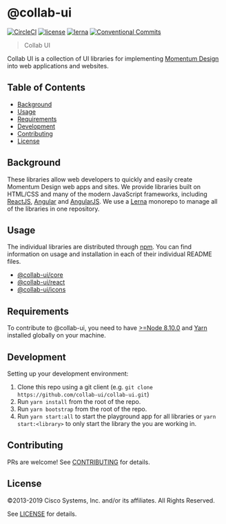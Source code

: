# @collab-ui

[![CircleCI](https://img.shields.io/circleci/project/github/collab-ui/collab-ui/master.svg)](https://circleci.com/gh/collab-ui/collab-ui/)
[![license](https://img.shields.io/github/license/collab-ui/collab-ui.svg)](https://github.com/webex/react-ciscospark/blob/master/LICENSE)
[![lerna](https://img.shields.io/badge/maintained%20with-lerna-cc00ff.svg)](https://lernajs.io/)
[![Conventional Commits](https://img.shields.io/badge/Conventional%20Commits-1.0.0-yellow.svg)](https://conventionalcommits.org)


> Collab UI

Collab UI is a collection of UI libraries for implementing [Momentum Design](https://momentum.design) into web applications and websites.

## Table of Contents

- [Background](#background)
- [Usage](#usage)
- [Requirements](#requirements)
- [Development](#development)
- [Contributing](#contributing)
- [License](#license)

## Background

These libraries allow web developers to quickly and easily create Momentum Design web apps and sites. We provide libraries built on HTML/CSS and many of the modern JavaScript frameworks, including [ReactJS](https://reactjs.org/), [Angular](https://angular.io/) and [AngularJS](https://angularjs.org/). We use a [Lerna](http://lernajs.io) monorepo to manage all of the libraries in one repository.

## Usage

The individual libraries are distributed through [npm](https://www.npmjs.com/search?q=collab-ui). You can find information on usage and installation in each of their individual README files.
- [@collab-ui/core](/core/README.md)
- [@collab-ui/react](/react/README.md)
- [@collab-ui/icons](/icons/README.md)

## Requirements

To contribute to @collab-ui, you need to have [>=Node 8.10.0](https://nodejs.org/en/) and [Yarn](https://yarnpkg.com/en/) installed globally on your machine.

## Development

Setting up your development environment:

1. Clone this repo using a git client (e.g. `git clone https://github.com/collab-ui/collab-ui.git`)
1. Run `yarn install` from the root of the repo.
1. Run `yarn bootstrap` from the root of the repo.
1. Run `yarn start:all` to start the playground app for all libraries or `yarn start:<library>` to only start the library the you are working in.


## Contributing

PRs are welcome! See [CONTRIBUTING](CONTRIBUTING.md) for details.

## License

&copy;2013-2019 Cisco Systems, Inc. and/or its affiliates. All Rights Reserved.

See [LICENSE](LICENSE) for details.
